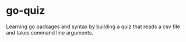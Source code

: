 # go-quiz

Learning go packages and syntax by building a quiz that reads a csv file and takes command line arguments.
